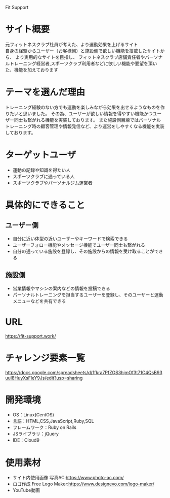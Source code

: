 Fit Support

# サイト概要
元フィットネスクラブ社員が考えた、より運動効果を上げるサイト<br>
自身の経験からユーザー（お客様側）と施設側で欲しい機能を搭載したサイトから、
より実用的なサイトを目指し、
フィットネスクラブ店舗責任者やパーソナルトレーニング経営者,スポーツクラブ利用者などに欲しい機能や要望を頂いた、機能を加えております

# テーマを選んだ理由
トレーニング経験のない方でも運動を楽しみながら効果を出せるようなものを作りたいと思いました。
その為、ユーザーが欲しい情報を得やすい機能かつユーザー同士も繋がれる機能を実装しております。
また施設側目線ではパーソナルトレーニング時の顧客管理や情報発信など、より運営をしやすくなる機能を実装しております。

# ターゲットユーザ
- 運動の記録や知識を得たい人
- スポーツクラブに通っている人
- スポーツクラブやパーソナルジム運営者

# 具体的にできること
## ユーザー側
- 自分に近い体型の近いユーザーやキーワードで検索できる
- ユーザーフォロー機能やメッセージ機能でユーザー同士も繋がれる
- 自分の通っている施設を登録し、その施設からの情報を受け取ることができる
## 施設側
- 営業情報やマシンの案内などの情報を投稿できる
- パーソナルトレーニングを担当するユーザーを登録し、そのユーザーと運動メニューなどを共有できる

# URL
https://fit-support.work/

# チャレンジ要素一覧
https://docs.google.com/spreadsheets/d/1fkra7PfZOS3hjmOf3t71C4QsB93uuI8HuyXsFleY9Js/edit?usp=sharing

# 開発環境
- OS：Linux(CentOS)
- 言語：HTML,CSS,JavaScript,Ruby,SQL
- フレームワーク：Ruby on Rails
- JSライブラリ：jQuery
- IDE：Cloud9

# 使用素材
- サイト内使用画像 写真AC:https://www.photo-ac.com/
- ロゴ作成 Free Logo Maker:https://www.designevo.com/logo-maker/
- YouTube動画
